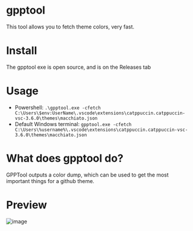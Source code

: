 # gpptool
This tool allows you to fetch theme colors, very fast.

# Install
The gpptool exe is open source, and is on the Releases tab

# Usage
* Powershell: `.\gpptool.exe -cfetch C:\Users\$env:UserName\.vscode\extensions\catppuccin.catppuccin-vsc-3.6.0\themes\macchiato.json`
* Default Windows terminal: `gpptool.exe -cfetch C:\Users\%username%\.vscode\extensions\catppuccin.catppuccin-vsc-3.6.0\themes\macchiato.json`

# What does gpptool do?
GPPTool outputs a color dump, which can be used to get the most important things for a github theme.

# Preview
![image](https://github.com/Storm99999/githubpp/assets/87811650/a2ad3bf0-86ce-43fe-8aa7-852f518a92f2)
